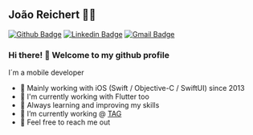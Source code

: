 ## João Reichert :man_technologist:

[![Github Badge](https://img.shields.io/badge/-Github-000?style=flat-square&logo=Github&logoColor=white&link=https://github.com/reeichert)](https://github.com/reeichert)
[![Linkedin Badge](https://img.shields.io/badge/-LinkedIn-blue?style=flat-square&logo=Linkedin&logoColor=white&link=https://www.linkedin.com/in/reeichert/)](https://www.linkedin.com/in/reeichert/)
[![Gmail Badge](https://img.shields.io/badge/-Gmail-c14438?style=flat-square&logo=Gmail&logoColor=white&link=mailto:joaoreichert94@gmail.com)](mailto:joaoreichert94@gmail.com)

### Hi there! 👋 Welcome to my github profile

I´m a mobile developer 

 - 🌱 Mainly working with iOS (Swift / Objective-C / SwiftUI) since 2013
 - 📲 I'm currently working with Flutter too
 - 🚀 Always learning and improving my skills
 - 🔭 I’m currently working @ [TAG](https://www.taglivros.com.br)
 - 💬 Feel free to reach me out
